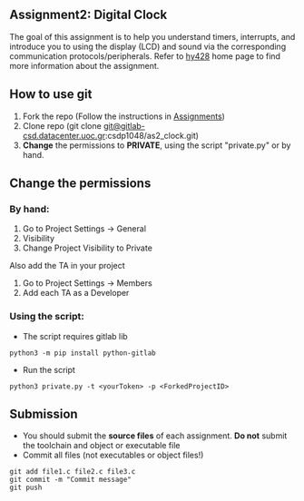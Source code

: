 ## Assignment2: Digital Clock
The goal of this assignment is to help you understand timers, interrupts, and introduce you to using the display (LCD) and sound via the corresponding communication protocols/peripherals. Refer to [hy428](https://www.csd.uoc.gr/~hy428/as1.html) home page to find more information about the assignment. 

## How to use git
1. Fork the repo (Follow the instructions in  [Assignments](https://www.csd.uoc.gr/~hy428/assignments.html)) 
2. Clone repo (git clone git@gitlab-csd.datacenter.uoc.gr:csdp1048/as2_clock.git)
3. **Change** the permissions to **PRIVATE**, using the script "private.py" or by hand.

## Change the permissions
### By hand:

1. Go to Project Settings -> General
2. Visibility
3. Change Project Visibility to Private

Also add the TA in your project

1. Go to Project Settings -> Members
2. Add each TA as a Developer

### Using the script:
- The script requires gitlab lib
```
python3 -m pip install python-gitlab
```

- Run the script 
```
python3 private.py -t <yourToken> -p <ForkedProjectID>
```
## Submission 
- You should submit the **source files** of each assignment. **Do not** submit the toolchain and object or executable file
- Commit all files (not executables or object files!) 
```
git add file1.c file2.c file3.c  
git commit -m "Commit message"  
git push  
```

